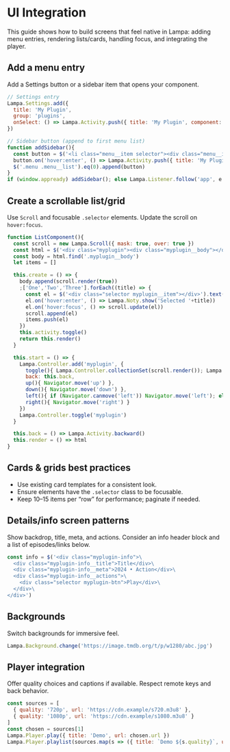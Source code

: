 # UI Integration

This guide shows how to build screens that feel native in Lampa: adding menu entries, rendering lists/cards, handling focus, and integrating the player.

## Add a menu entry

Add a Settings button or a sidebar item that opens your component.

```js
// Settings entry
Lampa.Settings.add({
  title: 'My Plugin',
  group: 'plugins',
  onSelect: () => Lampa.Activity.push({ title: 'My Plugin', component: 'myplugin' })
})

// Sidebar button (append to first menu list)
function addSidebar(){
  const button = $('<li class="menu__item selector"><div class="menu__ico">📦</div><div class="menu__text">My Plugin</div></li>')
  button.on('hover:enter', () => Lampa.Activity.push({ title: 'My Plugin', component: 'myplugin' }))
  $('.menu .menu__list').eq(0).append(button)
}
if (window.appready) addSidebar(); else Lampa.Listener.follow('app', e => { if (e.type === 'ready') addSidebar() })
```

## Create a scrollable list/grid

Use `Scroll` and focusable `.selector` elements. Update the scroll on `hover:focus`.

```js
function ListComponent(){
  const scroll = new Lampa.Scroll({ mask: true, over: true })
  const html = $('<div class="myplugin"><div class="myplugin__body"></div></div>')
  const body = html.find('.myplugin__body')
  let items = []

  this.create = () => {
    body.append(scroll.render(true))
    ;['One','Two','Three'].forEach((title) => {
      const el = $('<div class="selector myplugin__item"></div>').text(title)
      el.on('hover:enter', () => Lampa.Noty.show('Selected '+title))
      el.on('hover:focus', () => scroll.update(el))
      scroll.append(el)
      items.push(el)
    })
    this.activity.toggle()
    return this.render()
  }

  this.start = () => {
    Lampa.Controller.add('myplugin', {
      toggle(){ Lampa.Controller.collectionSet(scroll.render()); Lampa.Controller.collectionFocus(items[0]?.[0] || false, scroll.render()) },
      back: this.back,
      up(){ Navigator.move('up') },
      down(){ Navigator.move('down') },
      left(){ if (Navigator.canmove('left')) Navigator.move('left'); else Lampa.Controller.toggle('menu') },
      right(){ Navigator.move('right') }
    })
    Lampa.Controller.toggle('myplugin')
  }

  this.back = () => Lampa.Activity.backward()
  this.render = () => html
}
```

## Cards & grids best practices

- Use existing card templates for a consistent look.
- Ensure elements have the `.selector` class to be focusable.
- Keep 10–15 items per “row” for performance; paginate if needed.

## Details/info screen patterns

Show backdrop, title, meta, and actions. Consider an info header block and a list of episodes/links below.

```js
const info = $('<div class="myplugin-info">\
  <div class="myplugin-info__title">Title</div>\
  <div class="myplugin-info__meta">2024 • Action</div>\
  <div class="myplugin-info__actions">\
    <div class="selector myplugin-btn">Play</div>\
  </div>\
</div>')
```

## Backgrounds

Switch backgrounds for immersive feel.

```js
Lampa.Background.change('https://image.tmdb.org/t/p/w1280/abc.jpg')
```

## Player integration

Offer quality choices and captions if available. Respect remote keys and back behavior.

```js
const sources = [
  { quality: '720p', url: 'https://cdn.example/s720.m3u8' },
  { quality: '1080p', url: 'https://cdn.example/s1080.m3u8' }
]
const chosen = sources[1]
Lampa.Player.play({ title: 'Demo', url: chosen.url })
Lampa.Player.playlist(sources.map(s => ({ title: `Demo ${s.quality}`, url: s.url })))
```
